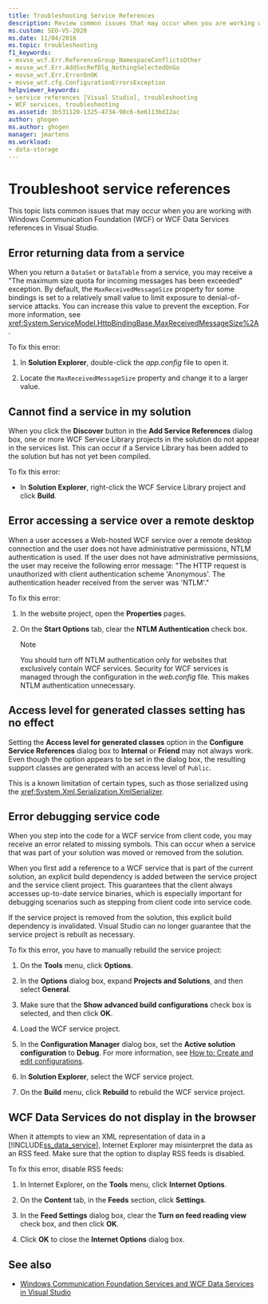 ```yaml
---
title: Troubleshooting Service References
description: Review common issues that may occur when you are working with Windows Communication Foundation (WCF) or WCF Data Services references in Visual Studio.
ms.custom: SEO-VS-2020
ms.date: 11/04/2016
ms.topic: troubleshooting
f1_keywords:
- msvse_wcf.Err.ReferenceGroup_NamespaceConflictsOther
- msvse_wcf.Err.AddSvcRefDlg_NothingSelectedOnGo
- msvse_wcf.Err.ErrorOnOK
- msvse_wcf.cfg.ConfigurationErrorsException
helpviewer_keywords:
- service references [Visual Studio], troubleshooting
- WCF services, troubleshooting
ms.assetid: 3b531120-1325-4734-90c6-6e6113bd12ac
author: ghogen
ms.author: ghogen
manager: jmartens
ms.workload:
- data-storage
---
```

# Troubleshoot service references

This topic lists common issues that may occur when you are working with Windows Communication Foundation (WCF) or WCF Data Services references in Visual Studio.

## Error returning data from a service

When you return a `DataSet` or `DataTable` from a service, you may receive a "The maximum size quota for incoming messages has been exceeded" exception. By default, the `MaxReceivedMessageSize` property for some bindings is set to a relatively small value to limit exposure to denial-of-service attacks. You can increase this value to prevent the exception. For more information, see <xref:System.ServiceModel.HttpBindingBase.MaxReceivedMessageSize%2A>.

To fix this error:

1. In **Solution Explorer**, double-click the *app.config* file to open it.

2. Locate the `MaxReceivedMessageSize` property and change it to a larger value.

## Cannot find a service in my solution

When you click the **Discover** button in the **Add Service References** dialog box, one or more WCF Service Library projects in the solution do not appear in the services list. This can occur if a Service Library has been added to the solution but has not yet been compiled.

To fix this error:

- In **Solution Explorer**, right-click the WCF Service Library project and click **Build**.

## Error accessing a service over a remote desktop

When a user accesses a Web-hosted WCF service over a remote desktop connection and the user does not have administrative permissions, NTLM authentication is used. If the user does not have administrative permissions, the user may receive the following error message: "The HTTP request is unauthorized with client authentication scheme 'Anonymous'. The authentication header received from the server was 'NTLM'."

To fix this error:

1. In the website project, open the **Properties** pages.

2. On the **Start Options** tab, clear the **NTLM Authentication** check box.

    > [!NOTE]
    > You should turn off NTLM authentication only for websites that exclusively contain WCF services. Security for WCF services is managed through the configuration in the *web.config* file. This makes NTLM authentication unnecessary.

## Access level for generated classes setting has no effect

Setting the **Access level for generated classes** option in the **Configure Service References** dialog box to **Internal** or **Friend** may not always work. Even though the option appears to be set in the dialog box, the resulting support classes are generated with an access level of `Public`.

This is a known limitation of certain types, such as those serialized using the <xref:System.Xml.Serialization.XmlSerializer>.

## Error debugging service code

When you step into the code for a WCF service from client code, you may receive an error related to missing symbols. This can occur when a service that was part of your solution was moved or removed from the solution.

When you first add a reference to a WCF service that is part of the current solution, an explicit build dependency is added between the service project and the service client project. This guarantees that the client always accesses up-to-date service binaries, which is especially important for debugging scenarios such as stepping from client code into service code.

If the service project is removed from the solution, this explicit build dependency is invalidated. Visual Studio can no longer guarantee that the service project is rebuilt as necessary.

To fix this error, you have to manually rebuild the service project:

1. On the **Tools** menu, click **Options**.

2. In the **Options** dialog box, expand **Projects and Solutions**, and then select **General**.

3. Make sure that the **Show advanced build configurations** check box is selected, and then click **OK**.

4. Load the WCF service project.

5. In the **Configuration Manager** dialog box, set the **Active solution configuration** to **Debug**. For more information, see [How to: Create and edit configurations](../ide/how-to-create-and-edit-configurations.md).

6. In **Solution Explorer**, select the WCF service project.

7. On the **Build** menu, click **Rebuild** to rebuild the WCF service project.

## WCF Data Services do not display in the browser

When it attempts to view an XML representation of data in a [!INCLUDE[ss_data_service](../data-tools/includes/ss_data_service_md.md)], Internet Explorer may misinterpret the data as an RSS feed. Make sure that the option to display RSS feeds is disabled.

To fix this error, disable RSS feeds:

1. In Internet Explorer, on the **Tools** menu, click **Internet Options**.

2. On the **Content** tab, in the **Feeds** section, click **Settings**.

3. In the **Feed Settings** dialog box, clear the **Turn on feed reading view** check box, and then click **OK**.

4. Click **OK** to close the **Internet Options** dialog box.

## See also

- [Windows Communication Foundation Services and WCF Data Services in Visual Studio](../data-tools/windows-communication-foundation-services-and-wcf-data-services-in-visual-studio.md)
